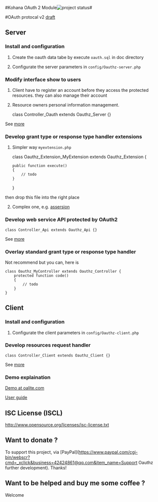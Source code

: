 #Kohana OAuth 2 Module![project status](http://stillmaintained.com/Yahasana/kohana-oauthy.png)#

#OAuth protocal v2 [draft](http://tools.ietf.org/wg/oauth/)

## Server ##

### Install and configuration ###

 1) Create the oauth data tabe by execute `oauth.sql` in doc directory

 2) Configurate the server parameters in `config/Oauthz-server.php`

### Modify interface show to users ###

 1) Client have to register an account before they access the protected resources. they can also manage their account

 2) Resource owners personal information management.

    class Controller_Oauth extends Oauthz_Server {}

 See [more](/Yahasana/kohana-Oauthy/blob/master/guide/server.md)

### Develop grant type or response type handler extensions ###

 1) Simpler way `myextension.php`

    class Oauthz_Extension_MyExtension extends Oauthz_Extension {

        public function execute()
        {
            // todo
        }
    }

  then drop this file into the right place

 2) Complex one, e.g. [assersion](/Yahasana/kohana-Oauthy/blob/master/classes/extension/assersion.php)

### Develop web service API protected by OAuth2 ###

    class Controller_Api extends Oauthz_Api {}

 See [more](/Yahasana/kohana-Oauthy/blob/master/guide/api.md)

### Overlay standard grant type or response type handler ###

 Not recommend but you can, here is

    class Oauthz_MyController extends Oauthz_Controller {
        protected function code()
        {
            // todo
        }
    }

## Client ##

### Install and configuration ###

 1) Configurate the client parameters in `config/Oauthz-client.php`

### Develop resources request handler ###

    class Controller_Client extends Oauthz_Client {}

 See [more](/Yahasana/kohana-Oauthy/blob/master/guide/client.md)

### Demo explaination ###

[Demo at oalite.com](http://oalite.com/oauth)

[User guide](/Yahasana/kohana-Oauthy/blob/master/guide/demo.md)

## ISC License (ISCL) ##

http://www.opensource.org/licenses/isc-license.txt

## Want to donate ? ##

To support this project, via [PayPal](https://www.paypal.com/cgi-bin/webscr?cmd=_xclick&business=42424861@qq.com&item_name=Support Oauthz further development). Thanks!

## Want to be helped and buy me some coffee ? ##

Welcome
